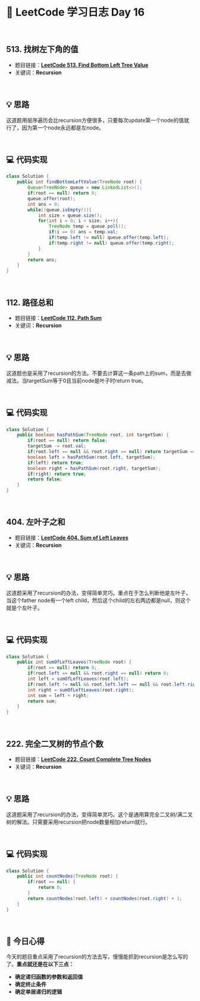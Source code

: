 # 📝 LeetCode 学习日志 Day 16

<br>

## 513. 找树左下角的值
- 题目链接：[**LeetCode 513. Find Bottom Left Tree Value**](https://leetcode.com/problems/find-bottom-left-tree-value/)
- 关键词：**Recursion**  

<br>

## 💡 思路
这道题用层序遍历会比recursion方便很多，只要每次update第一个node的值就行了，因为第一个node永远都是左node。

<br>

## 💻 代码实现
```java
class Solution {
    public int findBottomLeftValue(TreeNode root) {
        Queue<TreeNode> queue = new LinkedList<>();
        if(root == null) return 0;
        queue.offer(root);
        int ans = 0;
        while(!queue.isEmpty()){
            int size = queue.size();
            for(int i = 0; i < size; i++){
                TreeNode temp = queue.poll();
                if(i == 0) ans = temp.val;
                if(temp.left != null) queue.offer(temp.left);
                if(temp.right != null) queue.offer(temp.right);
            }
        }
        return ans;
    }
}
```

<br>

## 112. 路径总和
- 题目链接：[**LeetCode 112. Path Sum**](https://leetcode.com/problems/path-sum/)
- 关键词：**Recursion**

<br>

## 💡 思路
这道题也是采用了recursion的方法。不要去计算这一条path上的sum，而是去做减法。当targetSum等于0且当前node是叶子时return true。


<br>

## 💻 代码实现
```java
class Solution {
    public boolean hasPathSum(TreeNode root, int targetSum) {
        if(root == null) return false;
        targetSum -= root.val;
        if(root.left == null && root.right == null) return targetSum == 0;
        boolean left = hasPathSum(root.left, targetSum);
        if(left) return true;
        boolean right = hasPathSum(root.right, targetSum);
        if(right) return true;
        return false;
    }
}
```

<br>

## 404. 左叶子之和
- 题目链接：[**LeetCode 404. Sum of Left Leaves**](https://leetcode.com/problems/sum-of-left-leaves/)
- 关键词：**Recursion**

<br>

## 💡 思路
这道题采用了recursion的办法，变得简单灵巧。重点在于怎么判断他是左叶子，当这个father node有一个left child，然后这个child的左右两边都是null，则这个就是个左叶子。

<br>

## 💻 代码实现
```java
class Solution {
    public int sumOfLeftLeaves(TreeNode root) {
        if(root == null) return 0;
        if(root.left == null && root.right == null) return 0;
        int left = sumOfLeftLeaves(root.left);
        if(root.left != null && root.left.left == null && root.left.right == null) left = root.left.val;
        int right = sumOfLeftLeaves(root.right);
        int sum = left + right;
        return sum;
    }
}
```

<br>

## 222. 完全二叉树的节点个数
- 题目链接：[**LeetCode 222. Count Complete Tree Nodes**](https://leetcode.com/problems/count-complete-tree-nodes/)
- 关键词：**Recursion**

<br>

## 💡 思路
这道题采用了recursion的办法，变得简单灵巧。这个是通用算完全二叉树/满二叉树的解法。只需要采用recursion把node数量相加return就行。

<br>

## 💻 代码实现
```java
class Solution {
    public int countNodes(TreeNode root) {
        if(root == null) {
            return 0;
        }
        return countNodes(root.left) + countNodes(root.right) + 1;
    }
}
```

<br>

## 📝 今日心得
今天的题目重点采用了recursion的方法去写，慢慢能抓到recursion是怎么写的了。**重点就还是在以下三点：**

- **确定递归函数的参数和返回值**
- **确定终止条件**
- **确定单层递归的逻辑**
